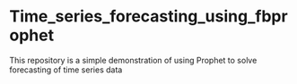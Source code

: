 # Time_series_forecasting_using_fbprophet
This repository is a simple demonstration of using Prophet to solve forecasting of time series data
